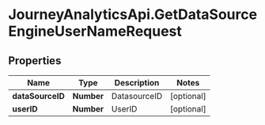 # JourneyAnalyticsApi.GetDataSourceEngineUserNameRequest

## Properties

Name | Type | Description | Notes
------------ | ------------- | ------------- | -------------
**dataSourceID** | **Number** | DatasourceID | [optional] 
**userID** | **Number** | UserID | [optional] 


